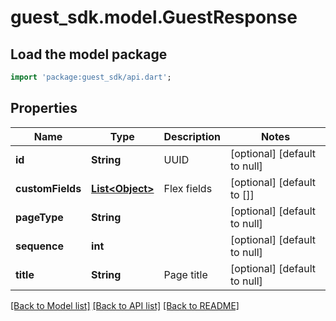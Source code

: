# guest_sdk.model.GuestResponse

## Load the model package
```dart
import 'package:guest_sdk/api.dart';
```

## Properties
Name | Type | Description | Notes
------------ | ------------- | ------------- | -------------
**id** | **String** | UUID | [optional] [default to null]
**customFields** | [**List&lt;Object&gt;**](Object.md) | Flex fields | [optional] [default to []]
**pageType** | **String** |  | [optional] [default to null]
**sequence** | **int** |  | [optional] [default to null]
**title** | **String** | Page title | [optional] [default to null]

[[Back to Model list]](../README.md#documentation-for-models) [[Back to API list]](../README.md#documentation-for-api-endpoints) [[Back to README]](../README.md)


